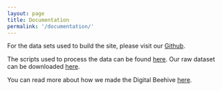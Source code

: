 ```yaml
---
layout: page
title: Documentation
permalink: '/documentation/'
---
```


For the data sets used to build the site, please visit our [Github](https://github.com/KislakCenter/digital-beehive).

The scripts used to process the data can be found [here](https://github.com/drnelson6/beehive-scripts). Our raw dataset can be downloaded [here](https://github.com/drnelson6/beehive-scripts/data/tree/master/data/).

You can read more about how we made the Digital Beehive [here](making-the-beehive.md).
